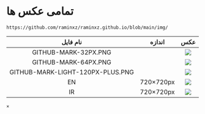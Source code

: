 # تمامی عکس ها 

```
https://github.com/raminxz/raminxz.github.io/blob/main/img/

```


|نام فایل |اندازه|عکس|
|:---:|:---:|:---:|
|GITHUB-MARK-32PX.PNG||![](https://github.com/raminxz/raminxz.github.io/blob/main/img/GitHub-Mark-32px.png)|
|GITHUB-MARK-64PX.PNG||![](https://github.com/raminxz/raminxz.github.io/blob/main/img/GitHub-Mark-64px.png)|
|GITHUB-MARK-LIGHT-120PX-PLUS.PNG||![](https://github.com/raminxz/raminxz.github.io/blob/main/img/GitHub-Mark-Light-120px-plus.png)|
|EN|720×720px|![](https://github.com/raminxz/raminxz.github.io/blob/main/img/en.png)|
|IR|720×720px|![](https://github.com/raminxz/raminxz.github.io/blob/main/img/ir.png)|

```
×
```
